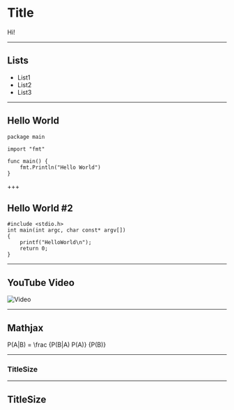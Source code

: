 
# Title

Hi!

---

## Lists

* List1
* List2
* List3

---

## Hello World


    package main

    import "fmt"

    func main() {
        fmt.Println("Hello World")
    }

+++

## Hello World #2

    #include <stdio.h>
    int main(int argc, char const* argv[])
    {
        printf("HelloWorld\n");
        return 0;
    }

---

## YouTube Video

![Video](https://www.youtube.com/embed/4YQHLgYC5Vk)

---

## Mathjax

P(A|B) = \frac {P(B|A) P(A)} {P(B)}

---

### TitleSize

---

## TitleSize

